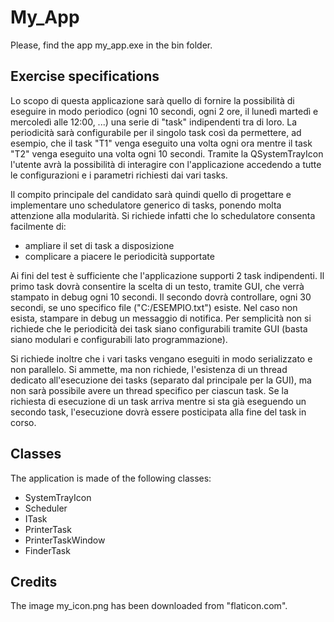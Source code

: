 # My_App
Please, find the app my_app.exe in the bin folder.

## Exercise specifications
Lo scopo di questa applicazione sarà quello di fornire la possibilità di eseguire in modo periodico 
(ogni 10 secondi, ogni 2 ore, il lunedì martedì e mercoledì alle 12:00, ...) una serie di "task" 
indipendenti tra di loro. La periodicità sarà configurabile per il singolo task così da permettere, 
ad esempio, che il task "T1" venga eseguito una volta ogni ora mentre il task "T2" venga eseguito una 
volta ogni 10 secondi. Tramite la QSystemTrayIcon l'utente avrà la possibilità di interagire con 
l'applicazione accedendo a tutte le configurazioni e i parametri richiesti dai vari tasks.

Il compito principale del candidato sarà quindi quello di progettare e implementare uno schedulatore 
generico di tasks, ponendo molta attenzione alla modularità. Si richiede infatti che lo schedulatore 
consenta facilmente di:

- ampliare il set di task a disposizione
- complicare a piacere le periodicità supportate

Ai fini del test è sufficiente che l'applicazione supporti 2 task indipendenti. Il primo task dovrà 
consentire la scelta di un testo, tramite GUI, che verrà stampato in debug ogni 10 secondi. Il secondo 
dovrà controllare, ogni 30 secondi, se uno specifico file ("C:/ESEMPIO.txt") esiste. Nel caso non esista, 
stampare in debug un messaggio di notifica. Per semplicità non si richiede che le periodicità dei task 
siano configurabili tramite GUI (basta siano modulari e configurabili lato programmazione).

Si richiede inoltre che i vari tasks vengano eseguiti in modo serializzato e non parallelo. Si ammette, 
ma non richiede, l'esistenza di un thread dedicato all'esecuzione dei tasks (separato dal principale per 
la GUI), ma non sarà possibile avere un thread specifico per ciascun task. Se la richiesta di esecuzione 
di un task arriva mentre si sta già eseguendo un secondo task, l'esecuzione dovrà essere posticipata 
alla fine del task in corso.

## Classes
The application is made of the following classes:
* SystemTrayIcon
* Scheduler
* ITask
* PrinterTask
* PrinterTaskWindow
* FinderTask

## Credits
The image my_icon.png has been downloaded from "flaticon.com".



